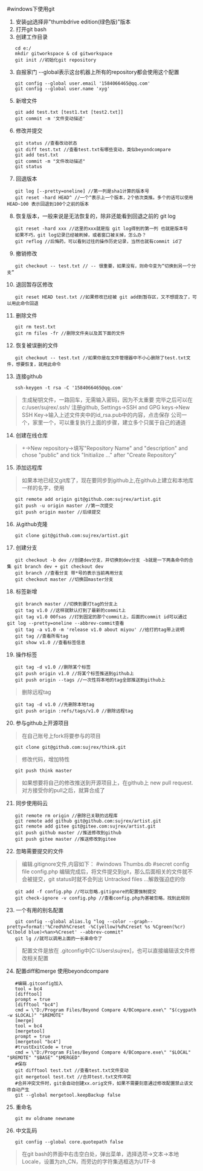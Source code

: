 #windows下使用git
1. 安装[git](https://git-scm.com/download/win)选择非"thumbdrive edition(绿色版)"版本
2. 打开git bash
3. 创建工作目录
```shell
   cd e:/
   mkdir gitworkspace & cd gitworkspace
   git init //初始化git repository
```
3. 自报家门 --global表示这台机器上所有的repository都会使用这个配置
```shell
   git config --global user.email '1584066465@qq.com'
   git config --global user.name 'xyg'
 ```
5. 新增文件
```shell
   git add test.txt [test1.txt [test2.txt]]
   git commit -m '文件变动描述'
```
6. 修改并提交
```shell
   git status //查看改动状态
   git diff test.txt //查看test.txt有哪些变动，类似beyondcompare
   git add test.txt
   git commit -m "文件改动描述"
   git status
```
7. 回退版本
```shell
   git log [--pretty=oneline] //第一列是sha1计算的版本号
   git reset -hard HEAD^ //一个^表示上一个版本，2个依次类推。多个的话可以使用 HEAD~100 表示回退到100个之前的版本
```
8. 恢复版本，一般来说是无法恢复的，除非还能看到回退之前的 git log
```shell
   git reset -hard xxx //这里的xxx就是指 git log得到的第一列 也就是版本号
   如果不巧，git log记录已经被刷掉，或者窗口被关掉，怎么办？
   git reflog //后悔药，可以看到过往的操作历史记录，当然也就有commit id了
```
9. 撤销修改
```shell
   git checkout -- test.txt // -- 很重要，如果没有，则命令变为“切换到另一个分支”
```
10. 退回暂存区修改
```shell
   git reset HEAD test.txt //如果修改已经被 git add到暂存区，又不想提及了，可以用此命令回退
```
11. 删除文件
```shell
   git rm test.txt
   git rm files -fr //删除文件夹以及其下面的文件
```
12. 恢复被误删的文件
```shell
   git checkout -- test.txt //如果你是在文件管理器中不小心删除了test.txt文件，想要恢复，就用此命令
```
13. 连接github
```shell
   ssh-keygen -t rsa -C '1584066465@qq.com' 
```
> 生成秘钥文件，一路回车，无需输入密码，因为不太重要
> 完毕之后可以在 c:/user/sujrex/.ssh/
> 注册github, Settings->SSH and GPG keys->New SSH Key->输入上述文件夹中的id_rsa.pub中的内容，点击保存
> 公司一个，家里一个，可以重复执行上面的步骤，建立多个只属于自己的通道

14. 创建在线仓库
> +->New repository->填写"Repository Name" and "description" and chose "public" and tick "Initialize ..." after "Create Repository"
15. 添加远程库
> 如果本地已经又git库了，现在要同步到github上,在github上建立和本地库一样的名字，使用
```shell
   git remote add origin git@github.com:sujrex/artist.git
   git push -u origin master //第一次提交
   git push origin master //后续提交
```
16. 从github克隆
```shell
   git clone git@github.com:sujrex/artist.git
```
17. 创建分支
```shell
   git checkout -b dev //创建dev分支，并切换到dev分支 -b就是一下两条命令的合集 git branch dev + git checkout dev 
   git branch //查看分支 带*号的表示当前再用分支
   git checkout master //切换回master分支
```
18. 标签新增
```shell
   git branch master //切换到要打tag的分支上
   git tag v1.0 //这样就默认打到了最新的commit上
   git tag v1.0 00fsas //打到固定的那个commit上，后面的commit id可以通过 git log --pretty=oneline --abbrev-commit查看
   git tag -a v1.0 -m 'release v1.0 about miyou' //给打的tag带上说明
   git tag //查看所有tag
   git show v1.0 //查看标签信息
```
19. 操作标签
```shell
   git tag -d v1.0 //删除某个标签
   git push origin v1.0 //将某个标签推送到github上
   git push origin --tags //一次性将本地的tag全部推送到github上
```
> 删除远程tag
```shell
   git tag -d v1.0 //先删除本地tag
   git push origin :refs/tags/v1.0 //删除远程tag
```
20. 参与github上开源项目
> 在自己账号上fork将要参与的项目
```shell
   git clone git@github.com:sujrex/think.git
```
> 修改代码，增加特性
```shell
   git push think master
```
> 如果想要将自己的修改推送到开源项目上，在github上 new pull request.对方接受你的pull之后，就算合成了
21. 同步使用码云
```shell
   git remote rm origin //删除已关联的远程库
   git remote add github git@github.com:sujrex/artist.git
   git remote add gitee git@gitee.com:sujrex/artist.git
   git push github master //推送修改到github
   git push gitee master //推送修改到gitee
```
22. 忽略需要提交的文件
> 编辑.gitignore文件,内容如下：
> #windows Thumbs.db
> #secret config file
> config.php
> 编辑完成后，将文件提交到git，那么后面相关的文件就不会被提交，git status时就不会列出 Untracked files ...解救强迫症的你
```shell
   git add -f config.php //可以忽略.gitignore的配置强制提交
   git check-ignore -v config.php //查看config.php为甚被忽略，找到此规则
```
23. 一个有用的别名配置
```shell
   git config --global alias.lg "log --color --graph--pretty=format:'%Cred%h%Creset -%C(yellow)%d%Creset %s %Cgreen(%cr) %C(bold blue)<%an>%Creset' --abbrev-commit"
   git lg //就可以调用上面的一长串命令了
```
> 配置文件是放在 .gitconfig中[C:\Users\sujrex]，也可以直接编辑该文件修改相关配置
24. 配置diff和merge 使用beyondcompare
```shell
   #编辑.gitconfig加入
   tool = bc4
   [difftool]
   prompt = true
   [difftool "bc4"]
   cmd = \"D:/Program Files/Beyond Compare 4/BCompare.exe\" "$(cygpath -w $LOCAL)" "$REMOTE"
   [merge]
   tool = bc4
   [mergetool]
   prompt = true
   [mergetool "bc4"]
   #trustExitCode = true
   cmd = \"D:/Program Files/Beyond Compare 4/BCompare.exe\" "$LOCAL" "$REMOTE" "$BASE" "$MERGED"
   #保存
   git difftool test.txt //查看test.txt文件变动
   git mergetool test.txt //合并test.txt文件冲突
   #合并冲突文件时，git会自动创建xx.orig文件，如果不需要刻意通过修改配置禁止该文件自动产生
   git --global mergetool.keepBackup false
```
25. 重命名
```shell
   git mv oldname newname
```
26. 中文乱码
```shell
   git config --global core.quotepath false
```
> 在git bash的界面中右击空白处，弹出菜单，选择选项->文本->本地Locale，设置为zh_CN，而旁边的字符集选框选为UTF-8